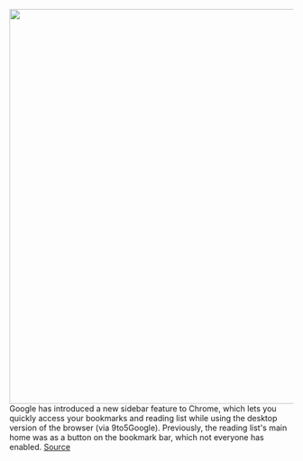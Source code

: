<img src='https://cdn.vox-cdn.com/thumbor/eCw6brdAO_QOtth6t71X7FEj4FM=/0x0:1678x1266/1200x800/filters:focal(1222x68:1490x336)/cdn.vox-cdn.com/uploads/chorus_image/image/70662741/Screen_Shot_2022_03_23_at_09.55.01.0.png' width='700px' /><br/>
Google has introduced a new sidebar feature to Chrome, which lets you quickly access your bookmarks and reading list while using the desktop version of the browser (via 9to5Google). Previously, the reading list's main home was as a button on the bookmark bar, which not everyone has enabled.
<a href='https://www.theverge.com/2022/3/23/22993010/google-chrome-side-panel-reading-list-bookmarks'> Source <a/>